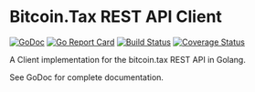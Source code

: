 # Bitcoin.Tax REST API Client
[![GoDoc](https://godoc.org/github.com/canonical-ledgers/bitcointax?status.svg)](https://godoc.org/github.com/canonical-ledgers/bitcointax)
[![Go Report Card](https://goreportcard.com/badge/github.com/canonical-ledgers/bitcointax)](https://goreportcard.com/report/github.com/canonical-ledgers/bitcointax)
[![Build Status](https://travis-ci.org/canonical-ledgers/bitcointax.svg?branch=master)](https://travis-ci.org/canonical-ledgers/bitcointax)
[![Coverage Status](https://coveralls.io/repos/github/canonical-ledgers/bitcointax/badge.svg?branch=master)](https://coveralls.io/github/canonical-ledgers/bitcointax?branch=master)

A Client implementation for the bitcoin.tax REST API in Golang.

See GoDoc for complete documentation.
